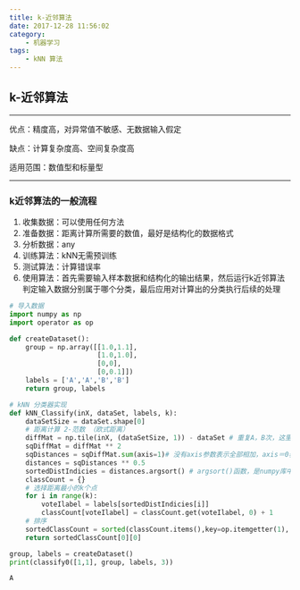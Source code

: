 ```yaml
---
title: k-近邻算法
date: 2017-12-28 11:56:02
category:
    - 机器学习
tags:
    - kNN 算法
---
```


## k-近邻算法

---
优点：精度高，对异常值不敏感、无数据输入假定

缺点：计算复杂度高、空间复杂度高

适用范围：数值型和标量型

---

### k近邻算法的一般流程
  1. 收集数据：可以使用任何方法
  2. 准备数据：距离计算所需要的数值，最好是结构化的数据格式
  3. 分析数据：any
  4. 训练算法：kNN无需预训练
  5. 测试算法：计算错误率
  6. 使用算法：首先需要输入样本数据和结构化的输出结果，然后运行k近邻算法判定输入数据分别属于哪个分类，最后应用对计算出的分类执行后续的处理

<!--more-->

```python
# 导入数据
import numpy as np
import operator as op

def createDataset():
    group = np.array([[1.0,1.1],
                      [1.0,1.0],
                      [0,0],
                      [0,0.1]])
    labels = ['A','A','B','B']
    return group, labels
```


```python
# kNN 分类器实现
def kNN_Classify(inX, dataSet, labels, k):
    dataSetSize = dataSet.shape[0]
    # 距离计算 2-范数 （欧式距离）
    diffMat = np.tile(inX, (dataSetSize, 1)) - dataSet # 重复A，B次，这里的B可以时int类型也可以是远组类型,eg.这里是延行轴复制dataSetSize倍，列复制1倍
    sqDiffMat = diffMat ** 2
    sqDistances = sqDiffMat.sum(axis=1)# 没有axis参数表示全部相加，axis＝0表示按列相加，axis＝1表示按照行的方向相加
    distances = sqDistances ** 0.5
    sortedDistIndicies = distances.argsort() # argsort()函数，是numpy库中的函数，返回的是数组值从小到大的索引值
    classCount = {}
    # 选择距离最小的k个点
    for i in range(k):
        voteIlabel = labels[sortedDistIndicies[i]]
        classCount[voteIlabel] = classCount.get(voteIlabel, 0) + 1
    # 排序
    sortedClassCount = sorted(classCount.items(),key=op.itemgetter(1), reverse=True)
    return sortedClassCount[0][0]

```


```python
group, labels = createDataset()
print(classify0([1,1], group, labels, 3))
```

    A
    


```python

```
